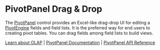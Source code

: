 PivotPanel Drag & Drop
======================

The [PivotPanel](https://www.grapecity.com/wijmo/api/classes/wijmo_olap.pivotpanel.html) control provides an Excel-like drag-drop UI for editing a [PivotEngine](https://www.grapecity.com/wijmo/api/classes/wijmo_olap.pivotengine.html) fields and field lists. It is the preferred way for end users to creating pivot tables. You can drag fields among field lists to build views.

[Learn about OLAP](https://www.grapecity.com/wijmo-olap) | [PivotPanel Documentation](https://www.grapecity.com/wijmo/docs/Topics/OLAP/Pivot-Panel) | [PivotPanel API Reference](https://www.grapecity.com/wijmo/api/classes/wijmo_olap.pivotpanel.html)